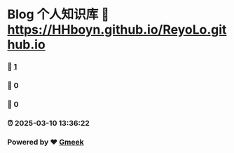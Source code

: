 # Blog 个人知识库 :link: https://HHboyn.github.io/ReyoLo.github.io 
### :page_facing_up: [1](https://HHboyn.github.io/ReyoLo.github.io/tag.html) 
### :speech_balloon: 0 
### :hibiscus: 0 
### :alarm_clock: 2025-03-10 13:36:22 
### Powered by :heart: [Gmeek](https://github.com/Meekdai/Gmeek)
